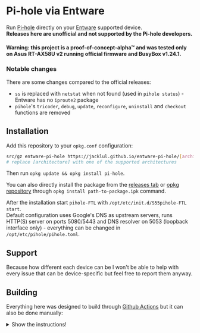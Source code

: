 # Pi-hole via Entware

Run [Pi-hole](https://pi-hole.net) directly on your [Entware](https://github.com/Entware/Entware) supported device.  
**Releases here are unofficial and not supported by the Pi-hole developers.**

#### Warning: this project is a proof-of-concept-alpha™ and was tested only on Asus RT-AX58U v2 running official firmware and BusyBox v1.24.1.

### Notable changes

There are some changes compared to the official releases:

- `ss` is replaced with `netstat` when not found (used in `pihole status`) - Entware has no `iproute2` package
- `pihole`'s `tricoder`, `debug`, `update`, `reconfigure`, `uninstall` and `checkout` functions are removed

## Installation

Add this repository to your `opkg.conf` configuration:

```bash
src/gz entware-pi-hole https://jacklul.github.io/entware-pi-hole/[architecture]
# replace [architecture] with one of the supported architectures
```

Then run `opkg update && opkg install pi-hole`.

You can also directly install the package from the [releases tab](https://github.com/jacklul/entware-pi-hole/releases/latest) or [opkg repository](https://jacklul.github.io/entware-pi-hole/) through `opkg install path-to-package.ipk` command.

After the installation start `pihole-FTL` with `/opt/etc/init.d/S55pihole-FTL start`.  
Default configuration uses Google's DNS as upstream servers, runs HTTP(S) server on ports 5080/5443 and DNS resolver on 5053 (loopback interface only) - everything can be changed in `/opt/etc/pihole/pihole.toml`.

## Support

Because how different each device can be I won't be able to help with every issue that can be device-specific but feel free to report them anyway.

## Building

Everything here was designed to build through [Github Actions](https://github.com/features/actions) but it can also be done manually:

<details><summary>Show the instructions!</summary>

```bash
# Fetch repositories
./scripts/dev.sh development-v6

# Prepare pi-hole/pi-hole
./scripts/patch.sh core dev/core
./scripts/test.sh core dev/core
./scripts/version.sh dev/core

# Prepare pi-hole/web
./scripts/patch.sh web dev/web
./scripts/test.sh web dev/web
./scripts/version.sh dev/web

# Prepare pi-hole/FTL
./scripts/patch.sh FTL dev/FTL
./scripts/test.sh FTL dev/FTL
./scripts/version.sh dev/FTL

# Here you must compile FTL to dev/FTL/pihole-FTL
# For instructions check the official repository

# Build package files in ./build directory
mkdir ./build
./scripts/build.sh ./build

# then build the IPK package
./scripts/ipk.sh ./build

# the package will be saved at the root of this repository
```
</details>
